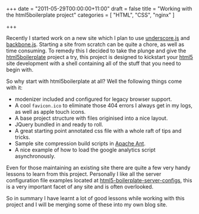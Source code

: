 +++
date = "2011-05-29T00:00:00+11:00"
draft = false
title = "Working with the html5boilerplate project"
categories = [ "HTML", "CSS", "nginx" ]

+++

Recently I started work on a new site which I plan to use [underscore.js](http://documentcloud.github.com/underscore/) and [backbone.js](http://documentcloud.github.com/backbone/). Starting a site from scratch can be quite a chore, as well as time consuming. To remedy this I decided to take the plunge and give the [html5boilerplate](http://html5boilerplate.com/) project a try, this project is designed to kickstart your [html5](http://developers.whatwg.org/) site development with a shell containing all of the stuff that you need to begin with.


So why start with html5boilerplate at all? Well the following things come with it:
* modenizer included and configured for legacy browser support.
* A cool `favicon.ico` to eliminate those 404 errors I always get in my logs, as well as apple touch icons.
* A base project structure with files originised into a nice layout.
* JQuery bundled in and ready to roll.
* A great starting point annotated css file with a whole raft of tips and tricks.
* Sample site compression build scripts in [Apache Ant](http://ant.apache.org/).
* A nice example of how to load the google analytics script asynchronously.

Even for those maintaining an existing site there are quite a few very handy lessons to learn from this project. Personally I like all the server configuration file examples located at [html5-boilerplate-server-configs](https://github.com/paulirish/html5-boilerplate-server-configs), this is a very important facet of any site and is often overlooked.

So in summary I have learnt a lot of good lessons while working with this project and I will be merging some of these into my own blog site.